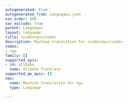 ```yaml
---
autogenerated: true
autogenerated_from: languages.json
nav_order: 999
nav_exclude: true
parent: Languages
layout: language
title: <code>ngu</code>
description: Machine translation for <code>ngu</code>
codes:
- ngu
family: []
supported_apis:
- id: alibaba
  name: Alibaba Translate
supported_qe_apis: []
seo:
  name: Machine translation for ngu
  type: Language

---
```


